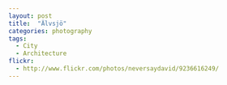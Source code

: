 ```yaml
---
layout: post
title:  "Älvsjö"
categories: photography
tags:
  - City
  - Architecture
flickr: 
  - http://www.flickr.com/photos/neversaydavid/9236616249/
---
```

